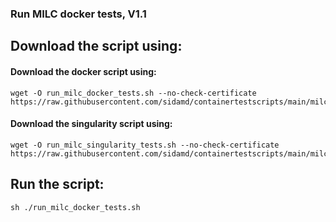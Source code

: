 ### Run MILC docker tests, V1.1 
## Download the script using:
#### Download the docker script using:
```
wget -O run_milc_docker_tests.sh --no-check-certificate https://raw.githubusercontent.com/sidamd/containertestscripts/main/milc/run_milc_docker_tests.sh
```
#### Download the singularity script using:
```
wget -O run_milc_singularity_tests.sh --no-check-certificate https://raw.githubusercontent.com/sidamd/containertestscripts/main/milc/run_milc_docker_tests.sh
```
## Run the script:
```
sh ./run_milc_docker_tests.sh
```
